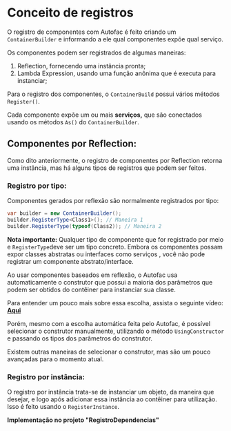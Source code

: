 ﻿# Conceito de registros

O registro de componentes com Autofac é feito criando um `ContainerBuilder` e informando a ele qual componentes expõe qual serviço.

Os componentes podem ser registrados de algumas maneiras:

1. Reflection, fornecendo uma instância pronta;
2. Lambda Expression, usando uma função anônima que é executa para instanciar;

Para o registro dos componentes, o `ContainerBuild` possui vários métodos `Register()`.

Cada componente expõe um ou mais **serviços,** que são conectados usando os métodos `As()` do `ContainerBuilder`.

## Componentes por Reflection:

Como dito anteriormente, o registro de componentes por Reflection retorna uma instância, mas há alguns tipos de registros que podem ser feitos.

### **Registro por tipo:**

Componentes gerados por reflexão são normalmente registrados por tipo:

```csharp
var builder = new ContainerBuilder();
builder.RegisterType<Class1>(); // Maneira 1
builder.RegisterType(typeof(Class2)); // Maneira 2
```

**Nota importante:** Qualquer tipo de componente que for registrado por meio e `RegisterType`deve ser um tipo concreto. Embora os componentes possam expor classes abstratas ou interfaces como serviços , você não pode registrar um componente abstrato/interface.

Ao usar componentes baseados em reflexão, o Autofac usa automaticamente o construtor que possui a maioria dos parâmetros que podem ser obtidos do contêiner para instanciar sua classe.

Para entender um pouco mais sobre essa escolha, assista o seguinte vídeo: [**Aqui**](https://youtu.be/i8ZKv-XjI5w)

Porém, mesmo com a escolha automática feita pelo Autofac,  é possível selecionar o construtor manualmente, utilizando o método `UsingConstructor` e passando os tipos dos parâmetros do construtor.

Existem outras maneiras de selecionar o construtor, mas são um pouco avançadas para o momento atual.

### Registro por instância:

O registro por instância trata-se de instanciar um objeto, da maneira que desejar, e logo após adicionar essa instância ao contêiner para utilização. Isso é feito usando o `RegisterInstance`.


**Implementação no projeto "RegistroDependencias"**
